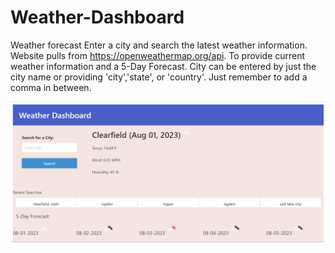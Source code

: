 # Weather-Dashboard
Weather forecast
Enter a city and search the latest weather information.
Website pulls from https://openweathermap.org/api.
To provide current weather information and a 5-Day Forecast.
City can be entered by just the city name or providing 'city','state', or 'country'.
Just remember to add a comma in between.

![Alt text](assets/img/weather.png)